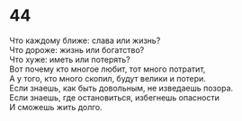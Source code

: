 # 44

Что каждому ближе: слава или жизнь?</br>
Что дороже: жизнь или богатство?</br>
Что хуже: иметь или потерять?</br>
Вот почему кто многое любит, тот много потратит,</br>
А у того, кто много скопил, будут велики и потери.</br>
Если знаешь, как быть довольным, не изведаешь позора.</br>
Если знаешь, где остановиться, избегнешь опасности</br>
И сможешь жить долго.</br>